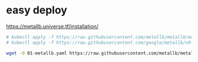 


# easy deploy
https://metallb.universe.tf/installation/

```bash
# kubectl apply -f https://raw.githubusercontent.com/metallb/metallb/main/manifests/metallb.yaml
# kubectl apply -f https://raw.githubusercontent.com/google/metallb/v0.8.3/manifests/metallb.yaml

wget -O 01-metallb.yaml https://raw.githubusercontent.com/metallb/metallb/main/manifests/metallb.yaml

```
